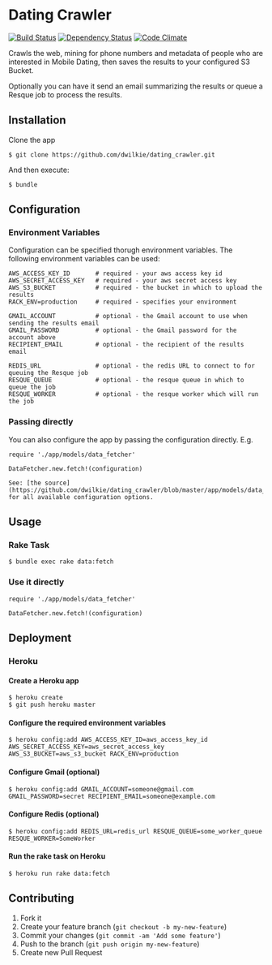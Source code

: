 # Dating Crawler

[![Build Status](https://travis-ci.org/dwilkie/dating_crawler.png)](https://travis-ci.org/dwilkie/dating_crawler) [![Dependency Status](https://gemnasium.com/dwilkie/dating_crawler.png)](https://gemnasium.com/dwilkie/dating_crawler) [![Code Climate](https://codeclimate.com/github/dwilkie/dating_crawler.png)](https://codeclimate.com/github/dwilkie/dating_crawler)


Crawls the web, mining for phone numbers and metadata of people who are interested in Mobile Dating, then saves the results to your configured S3 Bucket.

Optionally you can have it send an email summarizing the results or queue a Resque job to process the results.

## Installation

Clone the app

    $ git clone https://github.com/dwilkie/dating_crawler.git

And then execute:

    $ bundle

## Configuration

### Environment Variables

Configuration can be specified thorugh environment variables. The following environment variables can be used:

    AWS_ACCESS_KEY_ID       # required - your aws access key id
    AWS_SECRET_ACCESS_KEY   # required - your aws secret access key
    AWS_S3_BUCKET           # required - the bucket in which to upload the results
    RACK_ENV=production     # required - specifies your environment

    GMAIL_ACCOUNT           # optional - the Gmail account to use when sending the results email
    GMAIL_PASSWORD          # optional - the Gmail password for the account above
    RECIPIENT_EMAIL         # optional - the recipient of the results email

    REDIS_URL               # optional - the redis URL to connect to for queuing the Resque job
    RESQUE_QUEUE            # optional - the resque queue in which to queue the job
    RESQUE_WORKER           # optional - the resque worker which will run the job

### Passing directly

You can also configure the app by passing the configuration directly. E.g.

    require './app/models/data_fetcher'

    DataFetcher.new.fetch!(configuration)

    See: [the source](https://github.com/dwilkie/dating_crawler/blob/master/app/models/data_fetcher.rb) for all available configuration options.


## Usage

### Rake Task

    $ bundle exec rake data:fetch

### Use it directly

    require './app/models/data_fetcher'

    DataFetcher.new.fetch!(configuration)

## Deployment

### Heroku

#### Create a Heroku app

    $ heroku create
    $ git push heroku master

#### Configure the required environment variables

    $ heroku config:add AWS_ACCESS_KEY_ID=aws_access_key_id AWS_SECRET_ACCESS_KEY=aws_secret_access_key AWS_S3_BUCKET=aws_s3_bucket RACK_ENV=production

#### Configure Gmail (optional)

    $ heroku config:add GMAIL_ACCOUNT=someone@gmail.com GMAIL_PASSWORD=secret RECIPIENT_EMAIL=someone@example.com

#### Configure Redis (optional)

    $ heroku config:add REDIS_URL=redis_url RESQUE_QUEUE=some_worker_queue RESQUE_WORKER=SomeWorker

#### Run the rake task on Heroku

    $ heroku run rake data:fetch

## Contributing

1. Fork it
2. Create your feature branch (`git checkout -b my-new-feature`)
3. Commit your changes (`git commit -am 'Add some feature'`)
4. Push to the branch (`git push origin my-new-feature`)
5. Create new Pull Request
